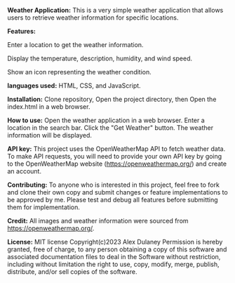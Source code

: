 **Weather Application:** 
This is a very simple weather application that allows users to retrieve weather information for specific locations.

**Features:**

Enter a location to get the weather information. 

Display the temperature, description, humidity, and wind speed. 

Show an icon representing the weather condition.

**languages used:** 
HTML, CSS, and JavaScript.

**Installation:** 
Clone repository, Open the project directory, then Open the index.html in a web browser.

**How to use:**
Open the weather application in a web browser. Enter a location in the search bar. Click the "Get Weather" button. The weather information will be displayed.

**API key:** 
This project uses the OpenWeatherMap API to fetch weather data. To make API requests, you will need to provide your own API key by going to the OpenWeatherMap website (https://openweathermap.org/) and create an account.

**Contributing:** 
To anyone who is interested in this project, feel free to fork and clone their own copy and submit changes or feature implementations to be approved by me. Please test and debug all features before submitting them for implementation.

**Credit:** 
All images and weather information were sourced from https://openweathermap.org/.

**License:** 
MIT license Copyright(c)2023 Alex Dulaney 
Permission is hereby granted, free of charge, to any person obtaining a copy of this software and associated documentation files to deal in the Software without restriction, including without limitation the right to use, copy, modify, merge, publish, distribute, and/or sell copies of the software.
